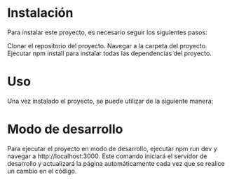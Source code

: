 # Instalación
Para instalar este proyecto, es necesario seguir los siguientes pasos:

Clonar el repositorio del proyecto.
Navegar a la carpeta del proyecto.
Ejecutar npm install para instalar todas las dependencias del proyecto.
# Uso
Una vez instalado el proyecto, se puede utilizar de la siguiente manera:

# Modo de desarrollo
Para ejecutar el proyecto en modo de desarrollo, ejecutar npm run dev y navegar a http://localhost:3000. Este comando iniciará el servidor de desarrollo y actualizará la página automáticamente cada vez que se realice un cambio en el código.